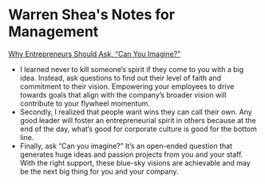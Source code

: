 # Warren Shea's Notes for Management

[Why Entrepreneurs Should Ask, “Can You Imagine?”](https://medium.com/@BrianScudamore/why-entrepreneurs-should-ask-can-you-imagine-c1e99c7d960f)
* I learned never to kill someone’s spirit if they come to you with a big idea. Instead, ask questions to find out their level of faith and commitment to their vision. Empowering your employees to drive towards goals that align with the company’s broader vision will contribute to your flywheel momentum.
* Secondly, I realized that people want wins they can call their own. Any good leader will foster an entrepreneurial spirit in others because at the end of the day, what’s good for corporate culture is good for the bottom line.
* Finally, ask “Can you imagine?” It’s an open-ended question that generates huge ideas and passion projects from you and your staff. With the right support, these blue-sky visions are achievable and may be the next big thing for you and your company.